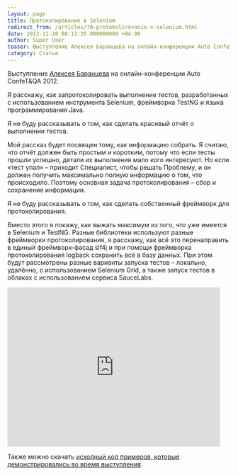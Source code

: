 ```yaml
---
layout: page
title: Протоколирование в Selenium
redirect_from: /articles/70-protokolirovanie-v-selenium.html
date: 2012-11-28 08:13:25.000000000 +04:00
author: Super User
teaser: Выступление Алексея Баранцева на онлайн-конференции Auto ConfeT&QA 2012.
category: Статьи
---
```

<p>Выступление <a href="about/authors/9-barancev">Алексея Баранцева</a> на онлайн-конференции Auto ConfeT&amp;QA 2012.</p>
<p>Я расскажу, как запротоколировать выполнение тестов, разработанных с использованием инструмента Selenium, фреймворка TestNG и языка программирования Java.</p>
<p>Я не буду рассказывать о том, как сделать красивый отчёт о выполнении тестов.</p>
<p>Мой рассказ будет посвящен тому, как информацию собрать. Я считаю, что отчёт должен быть простым и коротким, потому что если тесты прошли успешно, детали их выполнения мало кого интересуют. Но если «тест упал» – приходит Специалист, чтобы решать Проблему, и он должен получить максимально полную информацию о том, что происходило. Поэтому основная задача протоколирования – сбор и сохранение информации.</p>
<p>Я не буду рассказывать о том, как сделать собственный фреймворк для протоколирования.</p>
<p>Вместо этого я покажу, как выжать максимум из того, что уже имеется в Selenium и TestNG. Разные библиотеки используют разные фреймворки протоколирования, я расскажу, как всё это перенаправить в единый фреймворк-фасад slf4j и при помощи фреймворка протоколирования logback сохранить всё в базу данных. При этом будут рассмотрены разные варианты запуска тестов – локально, удалённо, с использованием Selenium Grid, а также запуск тестов в облаках с использованием сервиса SauceLabs.</p>
<p><iframe src="http://www.youtube.com/embed/gpudJ1xt3SY?vq=hd1080" frameborder="0" width="480" height="360"></iframe></p>
<p>Также можно скачать <a href="https://s3-eu-west-1.amazonaws.com/stru-files/selenium/autoconfetqa2012_barancev.zip">исходный код примеров, которые демонстрировались во время выступления</a>.</p>
